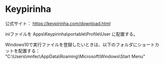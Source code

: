 
# Keypirinha

公式サイト：
https://keypirinha.com/download.html


iniファイルを Apps\Keypirinha\portable\Profile\User に配置する。


Windows10で実行ファイルを登録したいときは、以下のフォルダにショートカットを配置する：
"C:\Users\mnfec\AppData\Roaming\Microsoft\Windows\Start Menu"


